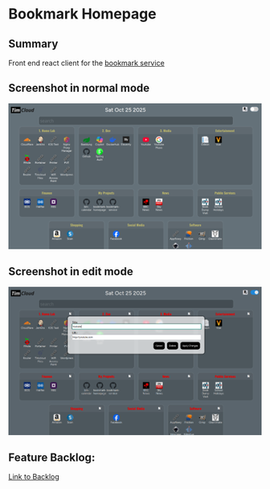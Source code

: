 # Bookmark Homepage

## Summary

Front end react client for the [bookmark service](https://github.com/tstanford/bookmark-service)

## Screenshot in normal mode

![Alt text](project/Screenshot.png "screenshot of homepage running in a browser")

## Screenshot in edit mode

![Alt text](project/Screenshot2.png "screenshot of homepage running in a browser")

## Feature Backlog:

[Link to Backlog](project/feature.md)


